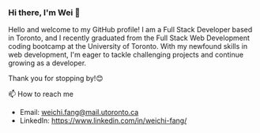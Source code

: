 ### Hi there, I'm Wei 👋

Hello and welcome to my GitHub profile! I am a Full Stack Developer based in Toronto, and I recently graduated from the Full Stack Web Development coding bootcamp at the University of Toronto. With my newfound skills in web development, I'm eager to tackle challenging projects and continue growing as a developer. 

Thank you for stopping by!😊

📫 How to reach me
- Email: weichi.fang@mail.utoronto.ca
- LinkedIn: https://www.linkedin.com/in/weichi-fang/


